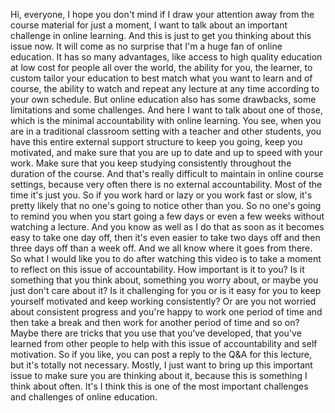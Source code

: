  Hi, everyone, I hope you don't mind if I draw your attention away from the course material for just a moment, I want to talk about an important challenge in online learning. And this is just to get you thinking about this issue now. It will come as no surprise that I'm a huge fan of online education. It has so many advantages, like access to high quality education at low cost for people all over the world, the ability for you, the learner, to custom tailor your education to best match what you want to learn and of course, the ability to watch and repeat any lecture at any time according to your own schedule. But online education also has some drawbacks, some limitations and some challenges. And here I want to talk about one of those, which is the minimal accountability with online learning. You see, when you are in a traditional classroom setting with a teacher and other students, you have this entire external support structure to keep you going, keep you motivated, and make sure that you are up to date and up to speed with your work. Make sure that you keep studying consistently throughout the duration of the course. And that's really difficult to maintain in online course settings, because very often there is no external accountability. Most of the time it's just you. So if you work hard or lazy or you work fast or slow, it's pretty likely that no one's going to notice other than you. So no one's going to remind you when you start going a few days or even a few weeks without watching a lecture. And you know as well as I do that as soon as it becomes easy to take one day off, then it's even easier to take two days off and then three days off than a week off. And we all know where it goes from there. So what I would like you to do after watching this video is to take a moment to reflect on this issue of accountability. How important is it to you? Is it something that you think about, something you worry about, or maybe you just don't care about it? Is it challenging for you or is it easy for you to keep yourself motivated and keep working consistently? Or are you not worried about consistent progress and you're happy to work one period of time and then take a break and then work for another period of time and so on? Maybe there are tricks that you use that you've developed, that you've learned from other people to help with this issue of accountability and self motivation. So if you like, you can post a reply to the Q&A for this lecture, but it's totally not necessary. Mostly, I just want to bring up this important issue to make sure you are thinking about it, because this is something I think about often. It's I think this is one of the most important challenges and challenges of online education.